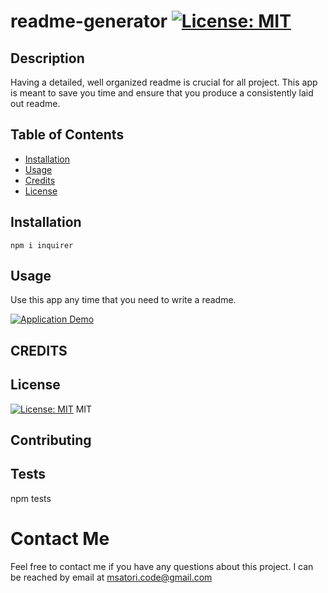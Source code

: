 # readme-generator [![License: MIT](https://img.shields.io/badge/License-MIT-yellow.svg)](https://opensource.org/licenses/MIT)

## Description 

Having a detailed, well organized readme is crucial for all project. This app is meant to save you time and ensure that you produce a consistently laid out readme. 


## Table of Contents 

* [Installation](#installation)
* [Usage](#usage)
* [Credits](#credits)
* [License](#license)


## Installation
    npm i inquirer

## Usage 
Use this app any time that you need to write a readme. 

[![Application Demo](./demo.png)](https://drive.google.com/file/d/1BlcXOdyBNVIZLLolrmbR6ubCzD-nPHG8/view "App Demo")
## CREDITS


## License
[![License: MIT](https://img.shields.io/badge/License-MIT-yellow.svg)](https://opensource.org/licenses/MIT)
MIT

## Contributing

## Tests
npm tests

# Contact Me
Feel free to contact me if you have any questions about this project. I can be reached by email at msatori.code@gmail.com